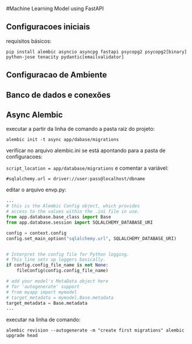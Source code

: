 #Machine Learning Model using FastAPI

## Configuracoes iniciais
requisitos básicos:

`
pip install alembic asyncio asyncpg fastapi psycopg2 psycopg2[binary] python-jose tenacity pydantic[emailvalidator]
`
## Configuracao de Ambiente


## Banco de dados e conexões


## Async Alembic
executar a partir da linha de comando a pasta raiz do projeto:

`
alembic init -t async app/dabase/migrations
`

verificar no arquivo alembic.ini se está apontando para a pasta de configuracoes:

`
script_location = app/database/migrations
`
e comentar a variável:

`#sqlalchemy.url = driver://user:pass@localhost/dbname`

editar o arquivo envp.py:

```python 
...
# this is the Alembic Config object, which provides
# access to the values within the .ini file in use.
from app.database.base_class import Base
from app.database.session import SQLALCHEMY_DATABASE_URI

config = context.config
config.set_main_option("sqlalchemy.url", SQLALCHEMY_DATABASE_URI)


# Interpret the config file for Python logging.
# This line sets up loggers basically.
if config.config_file_name is not None:
    fileConfig(config.config_file_name)

# add your model's MetaData object here
# for 'autogenerate' support
# from myapp import mymodel
# target_metadata = mymodel.Base.metadata
target_metadata = Base.metadata
...
```
executar na linha de comando:

`
alembic revision --autogenerate -m "create first migrations"
alembic upgrade head
`
